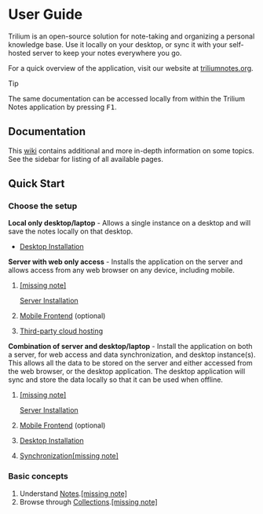 # User Guide
Trilium is an open-source solution for note-taking and organizing a personal knowledge base. Use it locally on your desktop, or sync it with your self-hosted server to keep your notes everywhere you go.

For a quick overview of the application, visit our website at [triliumnotes.org](https://triliumnotes.org/).

> [!TIP]
> The same documentation can be accessed locally from within the Trilium Notes application by pressing <kbd>F1</kbd>.

## Documentation

This [wiki](https://github.com/zadam/trilium/wiki) contains additional and more in-depth information on some topics. See the sidebar for listing of all available pages.

## Quick Start

### Choose the setup

**Local only desktop/laptop** - Allows a single instance on a desktop and will save the notes locally on that desktop.

*   <a class="reference-link" href="User%20Guide/Installation%20%26%20Setup/Desktop%20Installation.md">Desktop Installation</a>

**Server with web only access** - Installs the application on the server and allows access from any web browser on any device, including mobile.

1.  <a class="reference-link" href="/Server installation">[missing note]</a>
    
    <a class="reference-link" href="User%20Guide/Installation%20%26%20Setup/Server%20Installation.md">Server Installation</a>
2.  <a class="reference-link" href="User%20Guide/Installation%20%26%20Setup/Mobile%20Frontend.md">Mobile Frontend</a> (optional)
3.  <a class="reference-link" href="User%20Guide/Installation%20%26%20Setup/Server%20Installation/Third-party%20cloud%20hosting.md">Third-party cloud hosting</a>

**Combination of server and desktop/laptop** - Install the application on both a server, for web access and data synchronization, and desktop instance(s). This allows all the data to be stored on the server and either accessed from the web browser, or the desktop application. The desktop application will sync and store the data locally so that it can be used when offline.

1.  <a class="reference-link" href="/Server installation">[missing note]</a>
    
    <a class="reference-link" href="User%20Guide/Installation%20%26%20Setup/Server%20Installation.md">Server Installation</a>
2.  <a class="reference-link" href="User%20Guide/Installation%20%26%20Setup/Mobile%20Frontend.md">Mobile Frontend</a> (optional)
3.  <a class="reference-link" href="User%20Guide/Installation%20%26%20Setup/Desktop%20Installation.md">Desktop Installation</a>
4.  <a class="reference-link" href="User%20Guide/Installation%20%26%20Setup/Synchronization.md">Synchronization</a><a class="reference-link" href="/Synchronization">[missing note]</a>

### Basic concepts

1.  Understand <a class="reference-link" href="User%20Guide/Basic%20Concepts%20and%20Features/Notes.md">Notes</a>.<a class="reference-link" href="/Note">[missing note]</a>
2.  Browse through <a class="reference-link" href="User%20Guide/Note%20Types/Collections.md">Collections</a>.<a class="reference-link" href="/Screenshot tour">[missing note]</a>